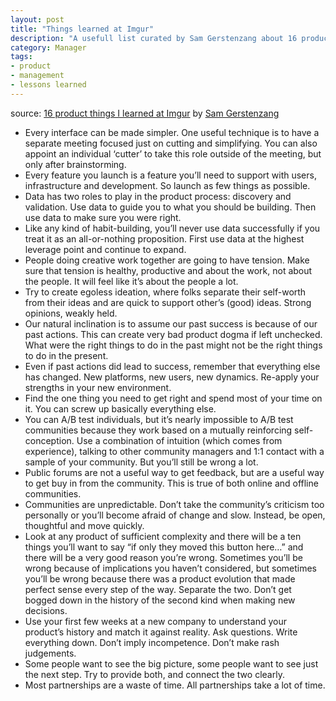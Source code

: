 ```yaml
---
layout: post
title: "Things learned at Imgur"
description: "A usefull list curated by Sam Gerstenzang about 16 product things he learned at Imgur."
category: Manager
tags:
- product
- management
- lessons learned
---
```


source: [16 product things I learned at Imgur](https://medium.com/@gerstenzang/16-product-things-i-learned-at-imgur-4e58b936759c) by [Sam Gerstenzang](https://twitter.com/gerstenzang)

* Every interface can be made simpler. One useful technique is to have a separate meeting focused just on cutting and simplifying. You can also appoint an individual ‘cutter’ to take this role outside of the meeting, but only after brainstorming.
* Every feature you launch is a feature you’ll need to support with users, infrastructure and development. So launch as few things as possible.
* Data has two roles to play in the product process: discovery and validation. Use data to guide you to what you should be building. Then use data to make sure you were right.
* Like any kind of habit-building, you’ll never use data successfully if you treat it as an all-or-nothing proposition. First use data at the highest leverage point and continue to expand.
* People doing creative work together are going to have tension. Make sure that tension is healthy, productive and about the work, not about the people. It will feel like it’s about the people a lot.
* Try to create egoless ideation, where folks separate their self-worth from their ideas and are quick to support other’s (good) ideas. Strong opinions, weakly held.
* Our natural inclination is to assume our past success is because of our past actions. This can create very bad product dogma if left unchecked. What were the right things to do in the past might not be the right things to do in the present.
* Even if past actions did lead to success, remember that everything else has changed. New platforms, new users, new dynamics. Re-apply your strengths in your new environment.
* Find the one thing you need to get right and spend most of your time on it. You can screw up basically everything else.
* You can A/B test individuals, but it’s nearly impossible to A/B test communities because they work based on a mutually reinforcing self-conception. Use a combination of intuition (which comes from experience), talking to other community managers and 1:1 contact with a sample of your community. But you’ll still be wrong a lot.
* Public forums are not a useful way to get feedback, but are a useful way to get buy in from the community. This is true of both online and offline communities.
* Communities are unpredictable. Don’t take the community’s criticism too personally or you’ll become afraid of change and slow. Instead, be open, thoughtful and move quickly.
* Look at any product of sufficient complexity and there will be a ten things you’ll want to say “if only they moved this button here…” and there will be a very good reason you’re wrong. Sometimes you’ll be wrong because of implications you haven’t considered, but sometimes you’ll be wrong because there was a product evolution that made perfect sense every step of the way. Separate the two. Don’t get bogged down in the history of the second kind when making new decisions.
* Use your first few weeks at a new company to understand your product’s history and match it against reality. Ask questions. Write everything down. Don’t imply incompetence. Don’t make rash judgements.
* Some people want to see the big picture, some people want to see just the next step. Try to provide both, and connect the two clearly.
* Most partnerships are a waste of time. All partnerships take a lot of time.
